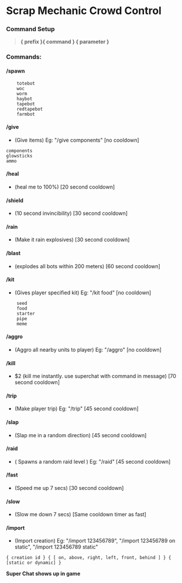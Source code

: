 # Scrap Mechanic Crowd Control

### Command Setup
> **{ prefix }{ command }  { parameter }**

### Commands:
        
#### /spawn
```
    totebot         
    woc          
    worm        
    haybot        
    tapebot        
    redtapebot        
    farmbot
```           
#### /give
- (Give items) Eg: "/give components" [no cooldown]
```
components
glowsticks
ammo
```   
#### /heal
- (heal me to 100%) [20 second cooldown]

#### /shield
- (10 second invincibility) [30 second cooldown]

#### /rain
- (Make it rain explosives) [30 second cooldown]

#### /blast
- (explodes all bots within 200 meters) [60 second cooldown]

#### /kit
- (Gives player specified kit) Eg: "/kit food" [no cooldown]
```
    seed        
    food       
    starter      
    pipe     
    meme
```            
#### /aggro
- (Aggro all nearby units to player) Eg: "/aggro" [no cooldown]

#### /kill
- $2 (kill me instantly. use superchat with command in message) [70 second cooldown]

#### /trip
- (Make player trip) Eg: "/trip" [45 second cooldown]

#### /slap
- (Slap me in a random direction) [45 second cooldown]

#### /raid
- ( Spawns a random raid level ) Eg: "/raid" [45 second cooldown]

#### /fast
- (Speed me up 7 secs) [30 second cooldown]

#### /slow
- (Slow me down 7 secs) [Same cooldown timer as fast]

#### /import
- (Import creation) Eg: "/import 123456789", "/import 123456789 on static", "/import 123456789 static"
```
{ creation id } { [ on, above, right, left, front, behind ] } { [static or dynamic] }
```
**Super Chat shows up in game**
